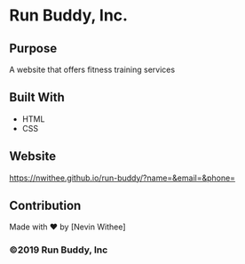 # Run Buddy, Inc.

## Purpose
A website that offers fitness training services

## Built With
* HTML
* CSS

## Website
https://nwithee.github.io/run-buddy/?name=&email=&phone=

## Contribution
Made with ❤️ by [Nevin Withee]

### ©️2019 Run Buddy, Inc 
